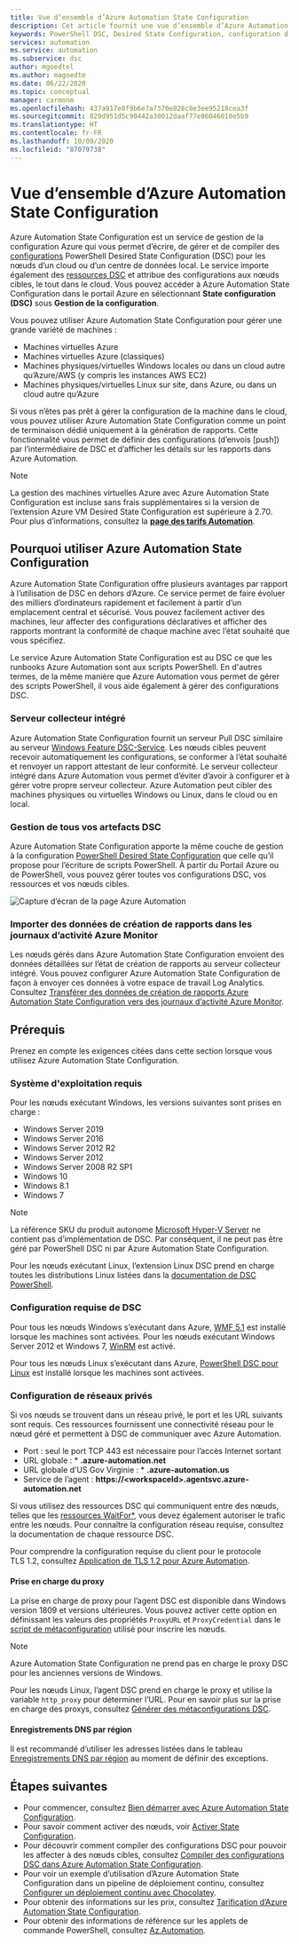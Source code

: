 ```yaml
---
title: Vue d’ensemble d’Azure Automation State Configuration
description: Cet article fournit une vue d’ensemble d’Azure Automation State Configuration.
keywords: PowerShell DSC, Desired State Configuration, configuration d'état souhaité PowerShell DSC Azure
services: automation
ms.service: automation
ms.subservice: dsc
author: mgoedtel
ms.author: magoedte
ms.date: 06/22/2020
ms.topic: conceptual
manager: carmonm
ms.openlocfilehash: 437a917e0f9b6e7a7370e828c8e3ee95218cea3f
ms.sourcegitcommit: 829d951d5c90442a38012daaf77e86046018e5b9
ms.translationtype: HT
ms.contentlocale: fr-FR
ms.lasthandoff: 10/09/2020
ms.locfileid: "87079738"
---
```

# <a name="azure-automation-state-configuration-overview"></a>Vue d’ensemble d’Azure Automation State Configuration

Azure Automation State Configuration est un service de gestion de la configuration Azure qui vous permet d’écrire, de gérer et de compiler des [configurations](/powershell/scripting/dsc/configurations/configurations) PowerShell Desired State Configuration (DSC) pour les nœuds d’un cloud ou d’un centre de données local. Le service importe également des [ressources DSC](/powershell/scripting/dsc/resources/resources) et attribue des configurations aux nœuds cibles, le tout dans le cloud. Vous pouvez accéder à Azure Automation State Configuration dans le portail Azure en sélectionnant **State configuration (DSC)** sous **Gestion de la configuration**.

Vous pouvez utiliser Azure Automation State Configuration pour gérer une grande variété de machines :

- Machines virtuelles Azure
- Machines virtuelles Azure (classiques)
- Machines physiques/virtuelles Windows locales ou dans un cloud autre qu’Azure/AWS (y compris les instances AWS EC2)
- Machines physiques/virtuelles Linux sur site, dans Azure, ou dans un cloud autre qu’Azure

Si vous n’êtes pas prêt à gérer la configuration de la machine dans le cloud, vous pouvez utiliser Azure Automation State Configuration comme un point de terminaison dédié uniquement à la génération de rapports. Cette fonctionnalité vous permet de définir des configurations (d’envois [push]) par l’intermédiaire de DSC et d’afficher les détails sur les rapports dans Azure Automation.

> [!NOTE]
> La gestion des machines virtuelles Azure avec Azure Automation State Configuration est incluse sans frais supplémentaires si la version de l’extension Azure VM Desired State Configuration est supérieure à 2.70. Pour plus d’informations, consultez la [**page des tarifs Automation**](https://azure.microsoft.com/pricing/details/automation/).

## <a name="why-use-azure-automation-state-configuration"></a>Pourquoi utiliser Azure Automation State Configuration

Azure Automation State Configuration offre plusieurs avantages par rapport à l’utilisation de DSC en dehors d’Azure. Ce service permet de faire évoluer des milliers d’ordinateurs rapidement et facilement à partir d’un emplacement central et sécurisé. Vous pouvez facilement activer des machines, leur affecter des configurations déclaratives et afficher des rapports montrant la conformité de chaque machine avec l’état souhaité que vous spécifiez.

Le service Azure Automation State Configuration est au DSC ce que les runbooks Azure Automation sont aux scripts PowerShell. En d'autres termes, de la même manière que Azure Automation vous permet de gérer des scripts PowerShell, il vous aide également à gérer des configurations DSC. 

### <a name="built-in-pull-server"></a>Serveur collecteur intégré

Azure Automation State Configuration fournit un serveur Pull DSC similaire au serveur [Windows Feature DSC-Service](/powershell/scripting/dsc/pull-server/pullserver). Les nœuds cibles peuvent recevoir automatiquement les configurations, se conformer à l’état souhaité et renvoyer un rapport attestant de leur conformité. Le serveur collecteur intégré dans Azure Automation vous permet d’éviter d’avoir à configurer et à gérer votre propre serveur collecteur. Azure Automation peut cibler des machines physiques ou virtuelles Windows ou Linux, dans le cloud ou en local.

### <a name="management-of-all-your-dsc-artifacts"></a>Gestion de tous vos artefacts DSC

Azure Automation State Configuration apporte la même couche de gestion à la configuration [PowerShell Desired State Configuration](/powershell/scripting/dsc/overview/overview) que celle qu’il propose pour l’écriture de scripts PowerShell. À partir du Portail Azure ou de PowerShell, vous pouvez gérer toutes vos configurations DSC, vos ressources et vos nœuds cibles.

![Capture d’écran de la page Azure Automation](./media/automation-dsc-overview/azure-automation-blade.png)

### <a name="import-of-reporting-data-into-azure-monitor-logs"></a>Importer des données de création de rapports dans les journaux d’activité Azure Monitor

Les nœuds gérés dans Azure Automation State Configuration envoient des données détaillées sur l’état de création de rapports au serveur collecteur intégré. Vous pouvez configurer Azure Automation State Configuration de façon à envoyer ces données à votre espace de travail Log Analytics. Consultez [Transférer des données de création de rapports Azure Automation State Configuration vers des journaux d’activité Azure Monitor](automation-dsc-diagnostics.md).

## <a name="prerequisites"></a>Prérequis

Prenez en compte les exigences citées dans cette section lorsque vous utilisez Azure Automation State Configuration.

### <a name="operating-system-requirements"></a>Système d'exploitation requis

Pour les nœuds exécutant Windows, les versions suivantes sont prises en charge :

- Windows Server 2019
- Windows Server 2016
- Windows Server 2012 R2
- Windows Server 2012
- Windows Server 2008 R2 SP1
- Windows 10
- Windows 8.1
- Windows 7

>[!NOTE]
>La référence SKU du produit autonome [Microsoft Hyper-V Server](/windows-server/virtualization/hyper-v/hyper-v-server-2016) ne contient pas d’implémentation de DSC. Par conséquent, il ne peut pas être géré par PowerShell DSC ni par Azure Automation State Configuration.

Pour les nœuds exécutant Linux, l’extension Linux DSC prend en charge toutes les distributions Linux listées dans la [documentation de DSC PowerShell](/powershell/scripting/dsc/getting-started/lnxgettingstarted).

### <a name="dsc-requirements"></a>Configuration requise de DSC

Pour tous les nœuds Windows s’exécutant dans Azure, [WMF 5.1](/powershell/scripting/wmf/setup/install-configure) est installé lorsque les machines sont activées. Pour les nœuds exécutant Windows Server 2012 et Windows 7, [WinRM](/powershell/scripting/dsc/troubleshooting/troubleshooting#winrm-dependency) est activé.

Pour tous les nœuds Linux s’exécutant dans Azure, [PowerShell DSC pour Linux](https://github.com/Microsoft/PowerShell-DSC-for-Linux) est installé lorsque les machines sont activées.

### <a name="configuration-of-private-networks"></a><a name="network-planning"></a>Configuration de réseaux privés

Si vos nœuds se trouvent dans un réseau privé, le port et les URL suivants sont requis. Ces ressources fournissent une connectivité réseau pour le nœud géré et permettent à DSC de communiquer avec Azure Automation.

* Port : seul le port TCP 443 est nécessaire pour l’accès Internet sortant
* URL globale : * **.azure-automation.net**
* URL globale d’US Gov Virginie : * **.azure-automation.us**
* Service de l’agent : **https://\<workspaceId\>.agentsvc.azure-automation.net**

Si vous utilisez des ressources DSC qui communiquent entre des nœuds, telles que les [ressources WaitFor*](/powershell/scripting/dsc/reference/resources/windows/waitForAllResource), vous devez également autoriser le trafic entre les nœuds. Pour connaître la configuration réseau requise, consultez la documentation de chaque ressource DSC.

Pour comprendre la configuration requise du client pour le protocole TLS 1.2, consultez [Application de TLS 1.2 pour Azure Automation](automation-managing-data.md#tls-12-enforcement-for-azure-automation).

#### <a name="proxy-support"></a>Prise en charge du proxy

La prise en charge de proxy pour l’agent DSC est disponible dans Windows version 1809 et versions ultérieures. Vous pouvez activer cette option en définissant les valeurs des propriétés `ProxyURL` et `ProxyCredential` dans le [script de métaconfiguration](automation-dsc-onboarding.md#generate-dsc-metaconfigurations) utilisé pour inscrire les nœuds. 

>[!NOTE]
>Azure Automation State Configuration ne prend pas en charge le proxy DSC pour les anciennes versions de Windows.

Pour les nœuds Linux, l’agent DSC prend en charge le proxy et utilise la variable `http_proxy` pour déterminer l’URL. Pour en savoir plus sur la prise en charge des proxys, consultez [Générer des métaconfigurations DSC](automation-dsc-onboarding.md#generate-dsc-metaconfigurations).

#### <a name="dns-records-per-region"></a>Enregistrements DNS par région

Il est recommandé d’utiliser les adresses listées dans le tableau [Enregistrements DNS par région](how-to/automation-region-dns-records.md) au moment de définir des exceptions.

## <a name="next-steps"></a>Étapes suivantes

- Pour commencer, consultez [Bien démarrer avec Azure Automation State Configuration](automation-dsc-getting-started.md).
- Pour savoir comment activer des nœuds, voir [Activer State Configuration](automation-dsc-onboarding.md).
- Pour découvrir comment compiler des configurations DSC pour pouvoir les affecter à des nœuds cibles, consultez [Compiler des configurations DSC dans Azure Automation State Configuration](automation-dsc-compile.md).
- Pour voir un exemple d’utilisation d’Azure Automation State Configuration dans un pipeline de déploiement continu, consultez [Configurer un déploiement continu avec Chocolatey](automation-dsc-cd-chocolatey.md).
- Pour obtenir des informations sur les prix, consultez [Tarification d’Azure Automation State Configuration](https://azure.microsoft.com/pricing/details/automation/).
- Pour obtenir des informations de référence sur les applets de commande PowerShell, consultez [Az.Automation](/powershell/module/az.automation/?view=azps-3.7.0#automation).
